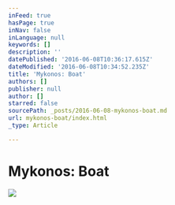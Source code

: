 ```yaml
---
inFeed: true
hasPage: true
inNav: false
inLanguage: null
keywords: []
description: ''
datePublished: '2016-06-08T10:36:17.615Z'
dateModified: '2016-06-08T10:34:52.235Z'
title: 'Mykonos: Boat'
authors: []
publisher: null
author: []
starred: false
sourcePath: _posts/2016-06-08-mykonos-boat.md
url: mykonos-boat/index.html
_type: Article

---
```

# Mykonos: Boat
![](https://the-grid-user-content.s3-us-west-2.amazonaws.com/7b3f3540-f249-4f50-bb9e-d9d9f3f6d131.jpg)